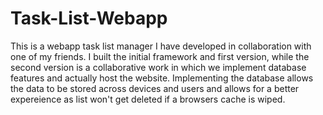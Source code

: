 # Task-List-Webapp

This is a webapp task list manager I have developed in collaboration with one of my friends. I built the initial framework and first version, while the second version is a collaborative work in which we implement database features and actually host the website. Implementing the database allows the data to be stored across devices and users and allows for a better expereience as list won't get deleted if a browsers cache is wiped.
